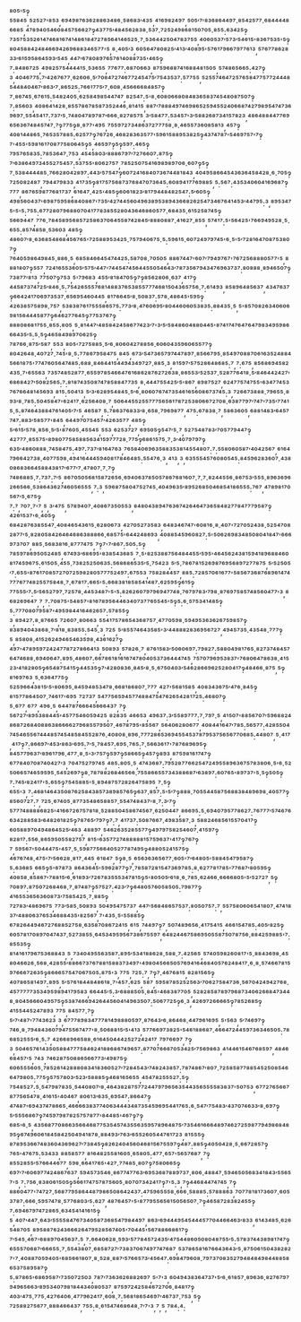 ⁸⁰⁵'⁵‽⁵⁵⁸⁴⁵,⁵²⁵²⁷'⁸⁵³,⁶⁹⁴⁹⁸⁷⁶³⁶²⁸⁸⁶³⁴⁸⁶·⁵⁸⁶⁸³′⁴³⁵,⁴¹⁶⁹⁸²⁴⁹⁷,⁵⁰⁵′⁷′⁸³⁶⁸⁶⁴⁴⁹⁷·⁸⁵⁴²⁵⁷⁷·⁶⁸⁴⁴⁴⁴⁸⁶⁶⁸⁵,⁴⁷⁸⁹⁴⁰⁵⁴⁶⁰⁸⁴⁵⁷⁵⁶⁶²⁷‽⁴³⁷⁷⁵′⁴⁸⁴⁵⁶²⁸³⁸·⁵³⁷·⁷²⁵²⁴⁹⁸⁶⁸¹⁵⁰⁷⁰⁵·⁸⁵⁵:⁶³⁴²⁵‽⁷³⁵⁷⁵³⁵²⁶¹⁴⁷⁴⁶⁸¹⁶⁷⁴¹⁴⁸⁶¹⁸⁴⁷²⁷⁸⁵⁶⁴¹⁴⁶⁵²⁵·⁷·⁵³⁶⁴⁴²⁵⁰⁴⁷⁸³⁷⁵⁵,⁴⁰⁶⁰⁵³⁷′⁵⁷³′⁵⁴⁶¹⁵'⁸³⁶⁷⁵³⁵'⁵‽⁸⁰⁴⁵⁸⁸⁴²⁴⁸⁴⁶⁶⁹⁴²⁶⁹⁶⁸⁸³⁴⁶⁵⁷⁷'⁵,⁸·⁴⁰⁵′³,⁶⁰⁵⁶⁴⁷⁸⁰⁸²⁵′⁴¹³′⁴⁰⁸⁹⁵'⁵⁷⁶¹⁷⁹⁶⁶⁷⁹⁷⁷⁶¹³,⁵⁷⁶⁷⁷⁸⁶²⁸³³′⁶¹⁵⁹⁵⁸⁶⁴⁵⁹³′⁵⁴⁵,⁴⁴⁷′⁶⁷⁸⁰⁸⁹⁷⁶⁵⁷⁶¹⁴⁰⁸⁸⁷³⁵'⁴⁶⁵‽⁷:⁸⁴⁸⁶⁷²⁵,⁴⁹⁸²⁵⁷⁵⁴⁴⁴⁴¹⁵·⁵³⁶⁵⁵,⁷⁷⁶⁷⁷:⁶⁸⁷⁰⁶⁶³,⁸⁷⁵⁹⁶⁸⁸⁷⁴¹⁶⁸⁸⁴⁸¹⁵⁰⁵,⁵⁷⁴⁸⁶⁵⁶⁶⁵:⁴²⁷‽³,⁴⁰⁴⁶⁷⁷⁵:⁷′⁴²⁶⁷⁶⁷⁷·⁶²⁶⁰⁶·⁵′⁷⁰⁸⁴⁷²⁷⁴⁶⁷⁷²⁴⁵⁴⁷⁵′⁷⁵⁴³⁵³⁷:⁵⁷⁷⁵⁵,⁵²⁵⁵⁷⁴⁶⁴⁷²⁵⁷⁶⁵⁸⁴⁷⁷⁵⁷⁷²⁴⁴⁴⁸⁵⁴⁴⁸⁴⁰⁴⁶⁷′⁸⁶³′⁷·⁸⁶⁵²⁵:⁷⁶⁶¹⁷⁷⁵′⁷·⁶⁰⁸·⁴⁵⁶⁶⁶⁶⁸⁴⁸⁵⁷‽⁷·⁸⁶⁷⁴⁵·⁶⁷⁶¹⁵:⁵⁴⁸²⁴⁰⁵·⁶²⁵⁸⁴⁹⁸⁵⁴⁴⁷⁴⁷,⁸²⁵⁴⁷:⁵'⁸·⁶⁰⁸⁰⁶⁶⁸⁰⁸⁴⁸³⁶⁵⁸³⁷⁴⁵⁴⁸⁰⁸⁷⁵⁰⁷‽⁷:⁸⁵⁶⁰³,⁴⁰⁸⁶⁴¹⁴²⁸·⁸⁵⁵⁷⁸⁶⁷⁸⁵⁸⁷³⁵²⁴⁴⁶·⁸¹⁴¹⁵,⁸⁸⁷′⁷⁸⁸⁸⁴⁹⁷⁴⁶⁹⁸⁶⁵²⁵⁹⁴⁵⁵²⁴⁰⁶⁶⁸⁷⁴²⁷⁹⁸⁹⁵⁴⁷⁴⁷³⁶⁹⁶⁹⁷·⁵⁵⁴⁵⁴¹⁷:⁷³⁷′⁵·⁷⁴⁸⁰⁴⁷⁸⁹⁷⁸⁷′⁶⁶⁶·⁸²⁷⁸⁵⁷⁵,³′⁵⁸⁴⁷⁷:⁵³⁴⁵⁷'³′⁵⁸⁸²⁶⁸⁷³⁴¹⁵⁷⁸²³,⁴⁸⁶⁴⁸⁸⁴⁴⁷⁷⁶⁹⁶⁵⁶³⁶⁷⁴⁸⁴⁵⁷⁴⁷·⁷‽⁷⁷⁵‽⁸·⁸⁷⁷'⁴⁹⁵,⁷⁵⁵⁹⁷²⁷³⁴⁸⁶³⁷²⁷⁷⁷⁵⁸·⁸·⁴⁶⁵⁵⁷³⁶⁰⁸⁵⁸¹³,⁴⁵⁷‽⁴⁰⁸¹⁴⁴⁸⁶⁵·⁷⁶⁵³⁵⁷⁸⁸⁵:⁶²⁵⁷⁷‽⁷⁶⁷²⁶·⁴⁶⁸²⁸³⁶³⁵⁷⁷'⁵⁹⁶¹⁵⁸⁸⁹⁵³⁸²⁵‽⁴³⁷⁴⁷⁸⁷'⁵⁴⁶⁹⁷⁵⁷'⁷‽⁷'⁴⁵⁵'⁵⁹⁸¹⁶¹⁷⁰⁸⁷⁷⁵⁸⁰⁶⁴⁵‽⁵,⁴⁶⁵⁹⁷‽⁵‽⁵⁹⁷:⁴⁶⁵‽⁷⁹⁵⁷⁶⁵⁸³⁵:⁷⁸⁵³⁶⁴⁷·⁷⁵³,⁴⁵⁴⁵⁸⁰³′⁸⁸⁸⁶⁷⁹⁷′⁷²⁷⁶⁶⁰⁷:⁸⁷⁵‽⁷′⁶³⁸⁶⁴⁹⁷³⁴⁵⁵²⁷⁵⁴⁵⁷:⁵³⁷⁵⁵'⁸⁰⁶²⁷⁵⁷,⁷⁸⁵²⁵⁰⁷⁵⁴¹⁶⁹⁸⁹⁸⁹⁷⁰⁶·⁶⁰⁷‽⁵‽⁷·⁵³⁸⁴⁴⁴⁴⁸⁵·⁷⁶⁶²⁸⁰⁴²⁸⁹⁷:⁴⁴³′⁵⁷⁵⁴⁷‽⁶⁰⁷²⁴¹⁶⁸⁴⁰⁷³⁶⁷⁴⁴⁸¹⁸⁴³,⁴⁰⁴⁹⁵⁸⁶⁶⁴⁵⁴³⁶³⁶⁴⁵⁸⁴²⁸·⁶·⁷⁰⁵‽⁷²⁵⁰⁸²⁴⁸⁷,⁷⁹⁴⁴⁷⁹⁸³³,⁴¹⁷³⁵‽⁸¹⁷⁵⁷⁵⁶⁸⁷³⁷⁶⁸⁴⁷⁰⁷³⁶⁴⁵:⁶⁰⁸⁹⁴¹⁷⁷⁶⁹⁸⁸⁵,⁵:⁵⁶⁷:⁴³⁵³⁴⁰⁶⁰⁴¹⁶⁹⁶⁸⁷‽⁷⁷⁷,⁸⁶⁷⁶⁵⁹⁸⁷⁷⁶⁸¹⁷³⁷,⁶¹⁶⁴⁷·⁴²⁵'⁴⁸⁵‽⁶⁰⁶¹⁸²³′⁸¹⁷⁹⁴⁴⁸⁴⁸²⁵⁴⁷:⁵′⁶⁰⁵‽⁴⁹⁸⁵⁶⁰⁴³⁷'⁶⁹⁸⁷⁵⁹⁵⁸⁶⁸⁴⁰⁸⁶⁷'⁷³⁵′⁴²⁷⁴⁴⁵⁶⁰⁴⁹⁶³⁸⁹⁵³⁸⁹⁴³⁶⁶⁸²⁶²⁵⁴⁷³⁴⁶⁷⁶⁴¹⁴⁵³′⁴⁴⁷⁹⁵:³,⁸⁹⁵³⁴⁷⁵'⁵'⁵:⁷⁵⁵:⁶⁷⁷²⁸⁰⁷⁹⁶⁸⁸⁰⁷⁰⁴¹⁷⁷⁸³⁸⁵⁵²⁸⁰⁴³⁶⁴⁶⁸⁶⁰⁵⁷⁷·⁶⁸⁴³⁵·⁶¹⁵²⁵⁸⁷⁴⁵‽⁵⁶⁶⁹⁴⁴⁷,⁷⁷⁶·⁷⁸⁴⁵⁸⁹⁵⁶⁸⁵⁷²⁵⁸⁶³⁷⁰⁶⁴⁵⁵⁸⁷⁴²⁸⁴⁵′⁸⁸⁸⁰⁸⁸⁷·⁴¹⁶²⁷·⁸⁵⁵,⁵⁷⁴¹⁷:⁵'⁵⁶⁴²⁵'⁷⁶⁶⁹⁴⁹⁵²⁸·⁵·⁶⁵⁵:⁸⁵⁷⁴⁸⁵⁸·⁵³⁶⁰³,⁴⁸⁵‽⁴⁸⁶⁰⁷′⁸·⁶³⁶⁸⁵⁴⁸⁶⁸⁴⁵⁶⁷⁶⁵'⁷²⁵⁸⁸⁹⁵³⁴²⁵·⁷⁵⁷⁹⁴⁰⁶⁷⁵·⁵:⁵⁹⁶¹⁵·⁶⁰⁷²⁴⁹⁷⁹⁷⁴⁵'⁶·⁵'⁵′⁷²⁸¹⁶⁴⁷⁰⁸⁷⁵³⁸⁰⁷‽⁷⁶⁴⁰⁵⁹⁸⁶⁴⁹⁸⁴⁵·⁸⁸⁶·⁵,⁶⁸⁵⁸⁴⁶⁶⁴⁵⁴⁷⁴⁴²⁵:⁵⁸⁷⁰⁸·⁷⁰⁵⁰⁵,⁸⁸⁶⁷⁴⁴⁷'⁶⁰⁷′⁷⁹⁴⁹⁷⁶⁷'⁷⁶⁷²⁵⁶⁸⁸⁸⁰⁵⁷⁷'⁵,⁸⁸⁸¹⁸⁰⁷‽⁵⁵⁷,⁷²⁴¹⁶⁵⁵³⁶⁰⁵′⁵⁷⁵′⁴⁴⁷'⁷⁴⁴⁵⁴⁷⁴⁵⁶⁴⁴⁵⁵⁰⁵⁴⁶⁴³′⁷⁸⁷³⁵⁶⁷⁹⁴³⁴⁷⁶⁹⁶³⁷³⁷:⁸⁰⁸⁸⁸·⁸⁹⁴⁶⁵⁰⁷‽⁷³⁸⁷⁷′⁸¹³,⁷⁷⁵⁰⁷‽⁷⁵³,⁵'⁷⁹⁶⁸³,⁴⁵⁵′⁸¹⁸⁴⁷⁰⁵‽⁷‽⁸⁵⁶²⁸⁰⁶·⁶³⁷,⁴¹⁷‽⁴⁴⁵⁸⁷³⁷⁴⁷²⁵′⁸⁴⁶·⁵:⁷⁵⁴²⁶⁵⁵⁵⁷⁶⁸¹⁴⁸⁸³⁷⁶⁵³⁸⁵⁵⁷⁷⁷⁴⁶⁸¹⁵⁰⁴³⁶⁵⁷⁵⁶·⁷:⁶¹⁴⁹³,⁸⁵⁸⁹⁶⁴⁸⁵⁶³⁷,⁴³⁴⁷⁶³⁷‽⁶⁶⁴²⁴¹⁷⁰⁶⁹⁷³⁵³⁷·⁶⁵⁶⁹⁵⁴⁶⁰⁴⁴⁵,⁸¹⁷⁶⁶⁴⁵′⁸·⁵⁰⁸³⁷:⁵⁷⁸·⁴⁸⁶⁴⁵'⁵⁹⁵‽⁴²⁶³⁸⁵⁷⁵⁸⁹⁸·⁷⁵⁷,⁵³⁸³⁸⁷⁶¹⁷⁵⁵⁵⁸⁶⁵⁷⁵:⁷⁷³′⁸·⁴⁷⁶⁰⁶⁹⁵′⁸⁰⁴⁴⁶⁰⁶⁰⁵³⁸³⁵:⁸⁸⁴³⁵·⁵,⁵'⁸⁵⁷⁰⁸²⁶³⁴⁰⁶⁰⁶⁹⁸¹⁵⁶⁴⁴⁴⁵⁸⁷⁷‽⁶⁴⁶²⁷⁷⁶⁴⁵‽⁷⁷⁵³⁷⁶⁷‽⁸⁸⁸⁰⁸⁶⁸¹⁷⁵⁵·⁸⁵⁵:⁸⁰⁵,⁵·⁸¹⁴⁴⁷′⁴⁸⁵⁸⁴²⁴⁵⁸⁶⁷⁷⁴²³′⁷'³′⁵′⁵⁸⁴⁸⁶⁰⁴⁸⁸⁰⁴⁴⁵'⁸⁷⁴¹⁷⁴⁷⁶⁴⁷⁶⁴⁷⁹⁸³⁴⁹⁵⁹⁸⁶⁶⁶⁴³⁵′⁵:⁵·⁵‽⁴⁶⁵⁸⁴⁹⁸⁹⁷⁰⁶²⁵‽⁷⁸⁷⁶⁶·⁸⁷⁵′⁵⁸⁷,⁵⁵³,⁸⁰⁵'⁷²⁷⁵⁸⁸⁵·⁵′⁶·⁸⁰⁶⁰⁴²⁷⁸⁸⁵⁶·⁶⁰⁶⁰⁴³⁵⁹⁶⁰⁶⁵⁵⁷⁷‽⁸⁰⁴²⁶⁴⁸·⁴⁰⁷²⁷·⁷⁴⁵'⁸·⁵:⁷⁷⁸⁶⁷⁹⁵⁸⁴⁷⁵,⁸⁴⁵,⁶⁷³′⁵⁴⁷³⁶⁵⁷⁹⁷⁴⁴⁷⁸⁹⁷·⁸⁵⁶⁶⁷⁹⁵·⁸⁵⁴⁹⁷⁰⁸⁸⁷⁰⁶¹⁶³⁵²⁴⁸⁸⁴⁵⁶⁶¹⁸⁷⁵'⁷⁷⁴⁷⁶⁰⁵⁶⁴⁷⁴⁸⁵:⁶⁸⁸·⁸⁴⁶⁴⁴¹⁵⁴⁴⁹⁴³⁴⁹⁷²⁷·⁸⁸⁵·³,⁸¹⁵⁹⁷′⁵⁷⁵²⁸⁶⁴⁸⁶⁸⁵:⁷,⁷:⁶⁷⁵,⁸⁵⁶⁸⁶⁹⁴⁵⁸²⁴³⁵·⁷'⁶⁵⁵⁶³,⁷³⁵⁷⁴⁸⁵²⁸⁷⁷·⁶⁵⁵⁹⁷⁸⁵⁴⁶⁶⁴⁷⁶¹⁶⁸⁶²⁸⁷⁶²⁷²⁶³⁸·⁸⁶⁵⁵³′⁵²⁵³⁷·⁵²⁸⁷⁷⁶⁴¹⁸·⁵′⁸⁴⁶⁴⁴²⁴²⁷'⁶⁸⁶⁸⁴²⁷′⁵⁰⁸²⁵⁶⁵:⁷:⁸¹⁸⁷⁴³⁵⁰⁸⁷⁴⁷⁸⁵⁸⁸⁴⁷⁷³⁵,⁸·⁴⁴⁴⁷⁵⁵⁴²⁵′⁵'⁸⁶⁷,⁸⁹⁸⁷⁵²⁷,⁶²⁴⁷⁷⁵⁷⁴⁷⁵⁵'⁶³⁴⁷⁷⁴⁵³⁷⁶⁷⁶⁶⁴⁸¹⁴⁵⁶⁹³,⁸¹⁵:⁵⁰⁴¹³,⁵′³′⁶²⁸⁹⁵⁴⁸⁴⁵·⁵′⁶·⁸⁰⁶⁰⁷⁶⁷⁴⁷³⁵⁴⁶¹⁶⁵⁶⁰⁸⁶⁷³⁷⁴⁵:³,⁷²⁶⁶⁷³⁸⁸⁸·⁷⁹⁶⁵⁵·⁸⁹³′⁸·⁷⁸⁵:⁵⁰⁴⁵⁸⁴⁷'⁶²⁴¹⁷·⁶²⁵⁶⁴⁰⁸·⁷,⁵⁰⁶⁴⁴⁵⁵²⁵⁵⁷⁷⁷⁵⁶⁵⁶¹⁷⁸⁷²⁵³⁸⁰⁶⁶⁷²⁷⁰⁸·⁶³⁸⁷⁷⁹⁷′⁷⁴⁷'⁷³⁵′⁷⁷⁴¹⁵·⁵:⁸⁷⁴⁶⁴³⁸⁸⁴⁷⁶¹⁴⁰⁵′⁷′⁵,⁴⁶⁵⁸⁷,⁵:⁷⁸⁶³⁷⁶⁸³³′⁸·⁶⁵⁸·⁷⁹⁶⁹⁸⁷⁷,⁴⁷⁵:⁶⁷⁸³⁸·⁷,⁵⁸⁶³⁶⁰⁵,⁶⁸⁸¹⁴⁸³′⁶⁴⁵⁷⁷⁴⁷:⁸⁸³′⁵⁸⁵⁷⁷'⁸⁴⁵,⁶⁴⁴⁹⁷⁰⁷⁵⁴⁵⁷′⁴²⁶³⁵⁷⁷,⁴⁸⁵‽⁵′⁶¹⁵′⁵⁷⁸·⁸⁵⁶·⁵′⁵'⁸⁷⁶⁰⁵·⁴⁵⁵⁴⁵,⁵⁵³,⁶²⁵³⁷²⁷,⁶⁹⁵⁰⁵‽⁵⁴⁷′⁵·⁷,⁵²⁷⁵⁴⁸⁷⁸³′⁷⁰⁵⁷⁷⁹⁴⁴⁷‽⁴²⁷⁷⁷·⁸⁵⁵⁷⁵'⁸⁹⁸⁰⁷⁷⁵⁸⁵⁸⁸⁵⁶³⁴¹⁵⁹⁷⁷⁷²⁸·⁷⁷⁵‽⁶⁸⁶¹⁵⁷⁵·⁷·³′⁴⁰⁷⁹⁷⁹⁷‽⁶³⁵′⁴⁸⁶⁰⁸⁸⁸·⁷⁴⁵⁸⁴⁷⁵:⁴⁹⁷:⁷³⁷′⁸¹⁶⁴⁷⁶³,⁷⁶⁵⁸⁴⁰⁶⁹⁶³⁵⁸⁸³⁵³⁸¹⁴⁵⁵⁴⁸⁰⁷:⁷:⁵⁵⁸⁰⁶⁰⁵⁸⁷′⁴⁰⁴²⁵⁶⁷,⁶¹⁶⁴⁷⁹⁶⁶⁴²⁷³⁸·⁴⁰⁷⁷⁵⁹⁸·⁴⁹⁴¹⁶⁴⁴⁴⁵⁹⁴⁰⁸¹⁷⁸⁴⁶⁴⁸⁵:⁵⁵⁴⁷⁶·³,⁴¹³,³,⁶³⁵⁵⁵⁴⁵⁷⁶⁰⁸⁰⁵⁴⁵:⁸⁴⁵⁹⁶²⁸³⁶⁰⁷·⁴³⁸⁰⁸⁶⁸³⁶⁶⁴⁵⁸⁸⁴³⁸¹⁷′⁶⁷⁷′⁷·⁴⁷⁸⁰⁷·⁷·⁷‽⁷⁴⁸⁶⁸⁸⁵·⁷:⁷³⁷:⁷′⁵,⁸⁶⁷⁰⁵⁰⁵⁶⁸¹⁵⁸⁷²⁶⁵⁶·⁶⁹⁴⁰⁶³⁷⁸⁵⁰⁵⁷⁸⁶⁷⁶⁸¹⁶⁰⁷·⁷·⁷·⁸²⁴⁴⁵⁵⁶·⁸⁶⁷⁵³′⁵⁵⁵·⁸⁹⁶³⁶⁹⁶²⁶⁶⁵⁶⁶·⁵³⁸⁶⁴³⁶²⁷⁴⁶⁰⁵⁶⁵⁵⁵,⁷:³,⁵⁹⁶⁸⁷⁵⁸⁰⁴⁷⁵²⁷⁴⁵·⁴⁰⁴⁹⁶³⁵′⁸⁹⁵²⁶⁸⁵⁰⁴⁶⁸⁵⁴¹⁸⁶⁵⁵⁵:⁷⁶⁷,⁴⁷⁸⁹⁸¹⁷⁰⁵⁶⁷′⁵·⁶⁷⁵‽⁷:⁷,⁷⁰⁷·⁷'⁷,⁵,³′⁴⁷⁵,⁵⁷⁸⁹⁴⁰⁷·⁴⁰⁸⁶⁷³⁵⁰⁵⁵³,⁸⁴⁸⁰⁴³⁸⁹⁴⁷⁶³⁶⁷⁴²⁶⁴⁶⁴⁷³⁶⁵⁸⁴⁸²⁷⁷⁸⁴⁷⁷⁷⁹⁵⁸⁷‽⁴²⁶¹⁵³⁷'⁶·⁴⁰⁵‽⁶⁸⁴²⁸⁷⁶³⁸⁵⁵⁴⁷·⁴⁰⁸⁴⁶⁵⁴³⁶¹⁵·⁶²⁸⁰⁶⁷³,⁴²⁷⁰⁵²⁷³⁵⁸³,⁶⁴⁸³⁴⁶⁷⁴⁷'⁶⁰⁸¹⁶·⁸·⁴⁰⁷'⁷²⁷⁰⁵²⁴³⁸·⁵²⁵⁴⁷⁰⁸²⁸⁷⁷′⁵·⁸²⁸⁰⁵⁸⁴²⁶⁴⁶⁴⁶⁸⁶³⁸⁸⁸⁶⁶·⁶⁸⁵⁷⁵'⁶⁴⁴²⁴⁸⁶⁹³,⁴⁰⁸⁸⁵⁴⁵⁹⁶⁰⁸²⁷:⁵'⁵⁰⁶²⁶⁹⁸³⁴⁸⁵⁰⁸⁰⁴¹⁸⁴⁷'⁶⁶⁶⁹⁷³⁷⁰⁷,⁸⁸⁵·⁵⁶⁸³⁸¹⁶·⁸⁷⁷⁷⁴⁷⁵,⁷‽⁷'⁷′⁸⁶⁷:⁵⁰⁵:⁵‽⁷⁸⁵⁹⁷⁸⁶⁹⁵⁰⁵²⁴⁸⁵,⁶⁷⁴⁹³′⁶⁸⁶⁹⁵'⁸³⁸⁵⁴³⁶⁸⁵,⁷·⁵'⁸²⁵³⁸⁸⁷⁵⁶⁴⁸⁴⁴⁵⁵′⁵⁹⁵'⁴⁶⁴⁵⁶²⁴³⁸¹⁵⁹⁴¹⁸⁹⁶⁸⁸⁴⁶⁰⁸¹⁷⁴⁵⁹⁶⁷⁵:⁶¹⁵⁰⁵·⁴⁵⁵·⁷³⁸²⁵²⁵⁰⁶³⁵:⁵⁶⁸⁶⁸⁶⁵³⁵′⁵·⁷⁵⁴²³,⁵′⁵·⁷⁸⁶⁷⁸¹⁵²⁶⁹⁸⁷⁶⁹⁵⁶⁸⁹⁷²⁷⁷⁸⁷⁵,⁵′⁵²⁵⁰⁵′⁷:⁶⁵⁵'⁸⁷⁶¹⁷⁰⁸⁵⁷²⁷⁰⁷²⁵⁹⁸²⁸⁰⁵⁷⁷⁷⁵²⁴⁹⁷:⁶⁷⁵⁵³,⁷⁵⁸²⁸⁴⁴⁵⁷,⁸⁸⁵:⁷²⁸⁵⁷⁰⁶¹⁶⁷⁷'⁵⁸⁵⁶⁷³⁶⁸⁷⁶⁸⁹⁶¹⁴⁷⁴⁷⁷⁷⁶⁷⁷⁴⁸²⁵⁵⁷⁵⁸⁴⁸·⁷·⁶⁷⁸¹⁷:⁶⁶⁵'⁵:⁶⁶⁸³⁸¹⁸⁵⁸⁵⁴¹⁴⁸⁷:⁶²⁵⁹⁵‽⁶¹⁵‽⁷⁷⁵⁵⁵′⁷:⁵′⁵⁶⁵²⁷⁹⁷·⁷²⁵⁷⁸·⁴⁴⁵³⁴⁸⁷'⁵'⁵:⁸²⁶²⁶⁰⁷⁹⁷⁹⁶⁹⁴⁷⁷⁴⁸·⁷⁶⁷⁹⁷⁸³′⁷⁹⁸·⁸⁷⁶⁹⁷⁵⁸⁵⁷⁴⁸⁵⁶⁰⁴⁷⁷'³,⁸⁶⁸²⁶⁹⁶⁴⁷,⁷,⁷:⁷⁰⁸⁷⁵'⁵⁴⁸⁵⁷'⁸¹⁶⁷⁸⁹⁵⁶⁴⁴⁶³⁴⁰⁷³⁷⁷⁶⁵⁵⁴⁵'⁵‽⁵:⁶·⁵⁷⁵³⁴¹⁴⁸⁵‽⁵:⁷⁷⁷⁰⁸⁰⁷⁹⁵⁸⁷'⁴⁹⁵⁹⁸⁴⁴¹⁶⁴⁶²⁶⁵⁷:⁵⁷⁸⁵⁵‽³,⁸⁹⁴²⁷:⁸·⁸⁷⁶⁶⁵,⁷²⁶⁰⁷·⁸⁰⁶⁶³,⁵⁵⁴¹⁷⁵⁷⁸⁶⁵⁴³⁶⁸⁷⁵⁷·⁴⁷⁷⁰⁵⁹⁸·⁵⁹⁴⁹⁵³⁶³⁶²⁶⁷⁵⁹⁸⁵⁷‽⁸³⁸⁹⁴⁰⁴³⁸⁶⁸·⁷′⁸¹⁸·⁸³⁸⁵⁵:⁵⁴⁵·³,⁷²⁵,⁵′⁸⁵⁵⁷⁴⁶⁴³⁵⁸⁵'³′⁴⁴⁸⁸⁸²⁸³⁶⁹⁵⁶⁷²⁷,⁴⁹⁴⁵⁷³⁵·⁴³⁵⁴⁸·⁷⁷⁷‽⁵,⁸⁵⁸⁰⁸·⁴¹⁵²⁶²⁴⁹⁴⁶⁵⁴⁶³⁵⁹⁸·⁴³⁶¹⁶²⁷‽⁴⁹⁷'⁴⁷⁸⁹⁵⁹⁷²⁴²⁴⁷⁷⁸⁷²⁷⁸⁶⁶⁴¹³,⁵⁰⁸⁹³,⁵⁷⁸²⁶·⁷,⁸⁷⁶¹⁵⁸³′⁵⁰⁶⁰⁶⁹⁷:⁷⁹⁸²⁷:⁵⁸⁸⁰⁴⁹⁸¹⁷⁶⁵·⁸²⁷³⁷⁴⁸⁴⁵⁷⁶⁴⁷⁴⁶⁸⁸·⁶⁹⁴⁰⁶⁴⁷:⁸⁹⁵·⁴⁸⁶⁰⁷:⁶⁶⁷⁸⁶¹⁸¹⁶¹⁶⁷⁴⁷⁸⁰⁴⁰⁵³⁷³⁶⁴⁴⁴⁷⁴⁵,⁷⁵⁷⁰⁷⁹⁶⁹⁵³⁸³⁷'⁷⁶⁸⁰⁶⁴⁷⁸⁶³⁸·⁴¹⁵²³′⁴¹⁸²⁸⁰⁵‽⁶⁵⁴⁸⁷⁵⁴¹⁵‽⁴⁴⁵³⁵‽⁷′⁴²⁸⁰⁸³⁶·⁸⁴⁵′⁸·⁵·⁶⁷⁵⁰⁴⁰³′⁵⁴⁶²⁸⁶⁶⁹⁶²⁵²⁸⁰⁴¹⁷‽⁴⁸⁴⁶⁶·⁸⁷⁵,⁵‽⁸¹⁶⁹⁷⁶³,⁵·⁶³⁶⁴⁷⁷⁵‽⁵²⁵⁹⁶⁶⁴³⁸¹⁵′⁵'⁸⁰⁶⁹⁵·⁸⁴⁵⁹⁴⁸⁵³⁴⁷⁸·⁶⁶⁸¹⁸⁶⁸⁰⁷·⁷⁷⁷,⁴²⁷'⁵⁶⁸¹⁵⁸⁵,⁴⁰⁸³⁴³⁶⁷⁵′⁴⁷⁶·⁸⁴⁵‽⁸¹⁵⁷⁷⁸⁶⁴⁵⁰⁷·⁷⁴⁶¹⁷'⁶⁹⁵,⁷²⁷³⁷,⁵⁴⁷⁷⁵⁶⁵⁹⁴⁵⁷⁷⁴⁸⁸⁴⁷⁵⁴⁷⁶²⁶⁵⁴²⁸¹⁷²⁵:⁴⁶⁸⁰⁷‽⁵·⁶⁷⁷,⁶⁷⁷,⁴⁹⁶·⁵,⁶⁴⁴⁷⁸⁷⁶⁶⁶⁴⁵⁶⁶⁶⁴³⁷,⁷‽⁵⁶⁷²⁷′⁸⁹⁵³⁸⁸⁴⁴⁵'⁴⁵⁷⁷⁵⁴⁶⁰⁵⁹⁴²⁵,⁸²⁸³⁵,⁴⁶⁶⁵³,⁴⁹⁶³⁷:³′⁵⁵⁸⁹⁷⁷⁷:⁷·⁷⁹⁷·⁵,⁴¹⁵⁰⁷'⁸⁸⁵⁶⁷⁰⁷′⁵⁹⁶⁸⁸²⁴⁸⁶⁸⁷²⁶⁸⁴⁰⁸⁸⁶³⁸⁶⁶⁶⁶²⁷⁹⁶⁸⁵⁵⁷⁹⁵⁰⁷·⁴⁶⁷⁸⁷⁹⁵'⁸⁵⁵⁶⁷,⁵⁶⁴⁰⁶²⁸⁰⁶⁷⁷,⁴⁰⁸⁴⁴¹⁶⁴⁷′⁷⁸⁵:⁵⁶⁵⁷⁷:⁴²⁸⁵⁵⁰⁴⁷⁴⁵⁴⁶⁵⁵⁶⁷⁴⁴⁴⁸⁵⁷⁴⁵⁴⁸⁵⁸⁴⁵⁵²⁸⁷⁶·⁴⁰⁸⁰⁸·⁸⁹⁶·⁷⁷⁷²⁸⁶⁵³⁶⁹⁴⁵⁵⁴⁵³⁷⁸⁷⁹⁵³⁷⁵⁶⁵⁶⁷⁷⁰⁶⁸⁵:⁴⁴⁸⁰⁷,⁵·⁴¹⁷,⁴¹⁷‽⁷:⁸⁶⁶⁹⁷′⁴⁵³′⁸⁶³′⁶⁹⁵:⁷′⁵·⁷⁸⁴⁵⁷:⁶⁹⁵·⁷⁶⁵:⁷·⁵⁶⁶³⁶¹⁷'⁷⁸⁷⁶⁸⁹⁶⁹⁵‽⁸⁴⁵⁷⁷⁹⁶³⁷′⁸⁹⁶¹⁷⁹⁶·⁴⁷⁷·⁸·⁵'³′⁷⁵⁷‽⁵⁹⁷‽⁵⁸⁶⁶⁵‽⁴⁵⁷‽⁸⁹³,⁸⁷⁵⁹⁸¹⁶¹⁷⁴⁷‽⁶⁷⁷⁸⁴⁰⁷⁰⁸⁷⁴⁰⁴²⁷′³,⁷⁰⁴⁷⁵²⁷⁹⁷⁴⁵,⁴⁸⁵:⁸⁰⁵·⁵,⁴⁷⁴³⁶⁸⁷:⁷⁹⁵²⁸⁷⁷⁶⁶²⁵⁴⁷²⁴⁹⁵⁵⁸⁹⁶³⁶⁷⁵⁷⁸³⁸⁰⁶·⁵'⁶·⁵²⁵⁰⁶⁶⁵⁷⁴⁶⁵⁹⁵⁹⁵·⁵⁴⁵²⁶⁹⁷‽⁸·⁷⁸⁷⁸⁸²⁶⁸⁴⁶⁵⁶⁶·⁷⁵⁵⁸⁶⁶⁵⁵⁷³⁴³⁸⁸⁶⁸⁷′⁶³⁸⁹⁷:⁶⁰⁷⁶⁵'⁸⁹⁷³⁷'⁵·⁵‽⁵⁰⁵‽⁷:⁷⁴⁵′⁸²⁴¹⁷'⁵:⁶⁵⁵‽⁷⁵⁴⁵⁸⁸⁵'⁵·⁸⁹⁴⁸⁷⁵⁷²⁸²⁶⁴⁷⁵⁸⁹⁵,⁷·⁵‽⁶⁵⁵'³,⁷:⁴⁶⁸¹⁴⁶⁴³⁵⁰⁸⁷⁶²⁵⁸⁴³⁸⁵⁷³⁸⁹⁸⁵⁷⁶⁵‽⁶³⁷·⁸⁵⁷:⁵'⁵′⁷‽⁸⁸⁸·⁷⁰⁵⁵⁴⁴⁵⁸⁷⁵⁶⁸⁸³⁸⁴⁸⁹⁶⁹⁸·⁴⁰⁵⁷⁷‽⁸⁵⁶⁰⁷²⁷:⁷,⁷²⁵·⁶⁷⁴⁰⁵·⁸⁷⁷³⁵⁴⁸⁶⁵⁸⁸⁵⁷·⁵⁵⁴⁷⁴⁸⁴³⁷'⁸·⁷:³′⁷‽⁵⁷⁷⁷⁴⁸⁸⁸⁸⁶⁸²⁵'⁴¹⁶⁶⁷²⁶⁷⁵⁷⁸¹⁸·⁵²⁸⁸⁵⁰⁴⁵⁸⁶⁷⁴⁵⁶⁷·⁶²⁵⁰⁴⁴⁷,⁸⁶⁶⁹⁵:⁵·⁶⁹⁴⁰⁷⁹⁵⁷⁷⁸⁶²⁷:⁷⁶⁷⁷⁷′⁵⁷⁴⁶⁷⁶⁶³⁴²⁸⁸⁵⁸³′⁶⁴⁸²⁶¹⁸²⁵‽⁷⁸⁷⁶⁵′⁷⁹⁷‽⁷:⁷,⁴¹⁷³⁷:⁵⁰⁸⁷⁶⁶⁷·⁴⁹⁸³⁵⁸⁷·³,⁵⁸⁸²⁴⁶⁸⁵⁶¹⁵⁵⁷⁰⁴¹⁷‽⁶⁰⁵⁸⁸⁹⁷⁰⁴⁹⁴⁸⁶⁴⁵²⁵′⁴⁶³,⁴⁸⁸⁹⁷,⁵⁴⁶²⁶³⁵²⁸⁵⁵⁷⁷‽⁴⁹⁷⁹⁷⁵⁸²⁵⁴⁶⁰⁷·⁴¹⁵⁹⁷‽⁸²⁸¹⁷:⁵⁵⁶·⁸⁶⁵⁹⁵⁰⁵⁵⁸²⁷⁵⁷,⁸¹⁵'⁶³⁵⁷⁷²⁷⁴⁸⁸⁸⁸⁸¹⁵⁷⁵⁹⁶³⁷'⁴¹⁷‽⁷⁶⁷‽⁷,⁵⁹⁵⁶⁷'⁵⁰⁴⁴⁴⁷⁵'⁴⁵⁷·⁵·⁵⁹⁸⁷⁷⁵⁶⁶⁴⁰⁵²⁷⁷⁸⁷⁴⁹⁵‽⁴⁸⁸⁰⁵²⁴¹⁵⁷⁵‽⁴⁶⁷⁶⁷⁴⁸·⁴⁷⁵'⁷′⁵⁶⁶²⁸·⁸¹⁷·⁴⁴⁵,⁶¹⁸⁴⁷,⁵‽⁸·⁵,⁶⁵⁶³⁶³⁶⁵⁶⁷⁷·⁶⁰⁵'⁷′⁶⁴⁸⁰⁵'⁵⁸⁸⁴⁵⁴⁷⁹⁵⁸⁷‽⁵:⁶³⁶⁸⁵,⁶⁶⁵‽⁵'⁶⁷⁸⁷³,⁸⁶⁴³⁶⁴⁵'⁵⁹⁶²⁸⁷⁷‽⁷·⁷⁸⁵⁸⁷²⁸¹⁵⁴⁷³⁶⁹⁷⁸⁵:⁸·⁶²⁷⁷⁸¹⁷⁸⁵'⁷⁷⁶⁸⁷′⁸⁰⁵⁹⁵‽⁴⁰⁸⁵⁸·⁸⁵⁸⁶⁷'⁷⁸⁸¹⁵′⁶·⁶¹⁸⁹³′⁷²⁶⁷⁸³⁵⁵⁵³⁴⁷⁸¹⁵‽⁵'⁸⁰⁵⁰⁵′⁶¹⁸·⁶·⁷⁸⁵·⁶²⁴⁶⁶·⁶⁶⁶⁶⁸⁰⁵'⁵′⁵²⁷²⁷,⁵‽⁷⁰⁸⁹⁷:⁸⁷⁵⁰⁷²⁶⁸⁴⁶⁸·⁷·⁸⁷⁴⁸⁷‽⁵⁷⁵²⁷:⁴²³′⁷‽⁶⁴⁸⁰⁵⁷⁶⁰⁵⁸⁵⁰⁵:⁷⁹⁸⁷⁷‽⁴¹⁶⁵⁵³⁶⁵⁶³⁶⁰⁸⁷³′⁷⁵⁸⁵⁴²⁵·⁷·⁸⁸⁵‽⁷²⁷⁸³′⁴⁸⁶⁹⁶⁷⁵,⁷⁷³′⁵⁸⁵·⁵⁰⁸⁹³,⁵⁰⁴⁹⁵⁴⁷⁵⁷³⁷,⁴⁴⁷′⁵⁶⁸⁴⁸⁶⁵⁷⁵³⁷:⁸⁰⁵⁰⁷⁵⁷:⁷,⁵⁵⁷⁵⁸⁰⁶⁰⁶⁵⁴¹⁸⁰⁷·⁴⁷⁴¹⁸³⁷′⁴⁸⁸⁰⁶³⁷⁶⁵³⁴⁶⁸⁸⁴³⁵'⁸²⁵⁶⁷,⁷'⁴³⁵·⁵'⁵⁵⁸⁸⁵‽⁶⁷⁸²⁶⁴⁴⁹⁴⁶⁷²⁷⁶⁸⁸⁵²⁷⁵⁸·⁶³⁵⁸⁷⁰⁸⁶⁷²⁴¹⁵,⁶¹⁵,⁷⁴⁴⁹⁷‽⁷,⁵⁰⁷⁴⁸⁹⁶⁵⁶·⁴¹⁷⁵⁴¹⁵,⁴⁶⁶¹⁵⁴⁷⁸⁵:⁴⁰⁵′⁸²⁵‽⁶⁰⁵⁷⁸¹⁷⁰⁸⁹⁷⁰⁴⁷⁴³⁷·⁵²⁷³⁸⁵⁵·⁶⁴⁵³⁴⁹⁵⁹⁵⁶⁷³⁸⁶⁷⁵⁵⁹⁷,⁶⁴⁸²⁴⁴⁶⁷⁵⁸⁶⁹⁵⁰⁵⁵⁸⁷⁵⁰⁷⁸⁷⁵⁶·⁸⁸⁴²⁵⁹⁸⁸⁵'⁷:⁸⁵⁵³⁵‽⁸¹⁴¹⁶¹⁷⁹⁶⁷⁵³⁶⁸⁸⁴³,⁵,⁷³⁴⁰⁴⁹⁵⁵⁶³⁵⁸⁷:⁸⁹⁵′⁵³⁴¹⁸⁸⁶²⁸·⁵⁸⁸·⁷:⁴²⁵⁶⁵,⁵⁷⁴⁰⁵⁹⁸²⁶⁰⁸¹⁷'⁵·⁸⁸⁴³⁶⁹⁸·⁴⁵⁸⁰⁴⁶⁶²⁶·⁵⁶⁸·⁴²⁸⁵⁵′⁸⁸⁶⁶⁷³⁷⁶⁷⁸⁸¹⁵⁸⁸³⁷³⁴⁹⁷'⁴⁹⁸⁰⁴⁵⁶⁶⁵⁰⁵⁷⁶⁹⁴¹⁶⁴⁶⁸⁴⁰⁵⁷⁶²⁴⁸⁴¹⁷·⁶·⁸·⁵⁷⁴⁶⁶⁷⁸¹⁵⁹⁷⁶⁶⁶⁷²⁶³⁵‽⁸⁶⁶⁶⁵⁷⁵⁴⁷⁰⁶⁷⁵⁰⁵:⁸⁷⁵'³,⁷⁷⁵,⁷²⁵:⁷,⁷‽⁷·⁴⁶⁷⁶⁸¹⁵,⁸²⁸¹⁵⁶⁵‽⁴⁰⁷⁸⁶⁵⁸¹⁴⁹⁷:⁸⁹⁵,⁵′⁵⁷⁶¹⁸⁴⁴⁸⁴⁸⁶¹⁸·⁷'⁴⁵⁷:⁶²⁵,⁵⁸⁷,⁵⁹⁵⁸⁷⁸⁵²⁵²⁵⁶³′⁷⁰⁶²⁷⁵⁸⁴⁷³⁶·⁵⁶⁷⁰⁴²⁴⁹⁴²⁷⁶⁸·⁴⁵⁷⁷⁷⁷⁷³⁵³⁴⁹⁵⁹⁸⁹⁴¹⁷⁹⁵⁸³,⁶⁶⁴⁴⁵′⁵:³′⁶⁸⁸⁸⁵⁰⁵·⁸⁴⁵'⁴⁶⁸³⁸⁷⁷⁰⁵,⁵²⁸²⁸⁵⁸⁷⁸⁹⁷⁹⁶⁸⁷³⁴⁰⁶²⁶⁶⁸⁴⁷³⁴⁴⁸·⁸⁰⁴⁵⁶⁶⁶⁰⁴⁹⁵⁷⁵‽⁵³⁸⁷⁴⁶⁶⁹⁴²⁶⁴⁴⁵⁶⁰⁴¹⁴⁹⁶³⁵⁰⁷:⁵⁰⁶⁷⁷²⁵‽⁶·³,⁴²⁶⁹⁷²⁶⁶⁶⁶⁵‽⁷⁸⁵²⁶⁸⁵‽⁴¹⁵⁵⁴⁴⁵²⁴⁷⁸⁹³,⁷⁷⁵,⁸⁴⁵⁷⁷·⁷‽⁵′⁷′⁴⁸⁷'⁷⁷⁴³⁶²³,³,⁶⁷⁷⁷⁸⁹⁸³⁴⁷⁷⁷⁸¹⁴⁹⁸⁸⁸⁰⁵⁹⁷·⁸⁷⁶⁴³′⁶·⁸⁶⁴⁶⁸·⁴⁴⁷⁹⁶¹⁶⁹⁵,⁵'⁵⁶³,⁵′⁷⁴⁶⁹⁷‽⁷⁴⁶·⁸·⁷⁹⁴⁸⁴³⁶⁰⁷⁹⁴⁷⁵⁵⁶⁷⁴⁷⁷'⁸·⁵⁰⁶⁸⁸¹⁵′⁵'⁴¹³,⁵⁷⁷⁶⁶⁹⁷³⁸²⁵'⁵⁴⁶¹⁸⁸⁶⁸⁷·⁴⁶⁶⁴⁷²⁴⁴⁵⁹⁷³⁶³⁴⁶⁵⁰⁵:⁷⁸⁶⁸⁵²⁵⁵⁵′⁶·⁵:⁷,⁴²⁶⁶⁸⁹⁶⁶⁵⁸⁸·⁶¹⁶⁴⁵⁰⁴⁴⁴²⁵²⁷²⁴²⁴¹⁷,⁷⁹⁷⁶⁶⁹⁷,⁷‽³,⁵⁰⁴⁶⁵⁷⁶¹⁴³⁵⁰⁵⁸⁸⁴⁷⁷⁷⁵⁸⁴⁶²⁴¹⁸⁸⁶⁸⁶⁷⁴⁹⁶⁵⁷:⁸⁷⁷⁰⁷⁶⁶⁶⁷⁰⁵³⁴²⁵′⁷⁵⁶⁹⁸⁶³,⁴¹⁴⁴⁶¹⁵⁴⁶⁷⁶⁸⁵⁹⁷,⁴⁸⁴⁶⁶⁸⁴⁵⁷′⁵,⁷⁴³,⁷⁴⁶²⁸⁷⁵⁰⁸⁸⁶⁵⁶⁶⁷⁷³′⁴⁹⁸⁷⁵‽⁶⁰⁶⁵⁵⁵⁶⁰⁵·⁷⁸⁵²⁶¹⁴²⁸⁸⁸⁰⁸³⁴¹⁸³⁶⁰⁵²⁷′⁷²⁸⁴⁵⁴³′⁷⁴⁸²⁴³⁸⁵⁷:⁷⁸⁷⁴⁸⁶⁷′⁸⁰⁷·⁷²⁵⁸⁵⁸⁷⁷⁸⁸⁵⁴⁵²⁵⁰⁸⁵⁴⁶⁶⁴⁷⁹⁸⁰⁵:⁷⁷⁵‽⁵⁷⁵⁷⁸⁰³′⁵²³′⁵⁸⁸⁸⁵‽⁴⁶⁸¹⁶⁵⁶⁵⁵,⁴⁵⁴⁷⁸²⁵⁵⁵²⁷:⁵‽⁷⁵⁴⁸⁵²⁷:⁵·⁵⁴⁷⁹⁸⁷⁸³⁵·⁵⁴⁴⁰⁸⁰⁷′⁸·⁴⁶⁴³⁸²⁸⁷⁵⁷⁷²⁴⁴⁷⁹⁷⁹⁶⁵⁶³⁵⁴⁴³⁵⁶⁵⁵⁵⁵⁸³⁸³⁷'⁵⁰⁷⁵³,⁶⁷⁷²⁷⁶⁵⁶⁶⁷⁸⁷⁷⁵⁶⁵⁴⁷⁸·⁴¹⁶¹⁵'⁴⁰⁴⁶⁷,⁸⁰⁶¹³′⁶³⁵·⁶⁹⁵⁴⁷:⁸⁶⁶⁴⁷‽⁴⁷⁴⁸⁷'⁶⁹⁴³⁷⁴⁷⁸⁶⁶⁵·⁴⁶⁶⁶⁶³⁸³⁷⁷⁴⁰⁶³⁴⁴⁴³⁴⁸⁷³⁵⁴⁵⁹⁶⁹⁵⁴⁴¹⁷⁶⁵:⁶·⁵⁴⁷′⁷⁵⁴⁸³′⁴³⁷⁰⁷⁴⁶³³′⁸·⁶⁹⁷‽⁵′⁵⁵⁵⁶⁸⁶⁷‽⁷⁴⁵⁹⁷⁹⁸⁷⁸²⁵⁷⁵⁷⁸⁷⁷'⁸⁴⁴⁸⁵'⁴⁶⁷‽⁷‽⁶⁸⁵'⁶·⁵,⁴³⁵⁶⁸⁷⁷⁰⁸⁶⁶³⁵⁶⁶⁴⁶⁸⁷⁷⁵³⁵⁴⁵⁷⁴³⁵⁵⁶³⁵⁹⁵⁷⁸⁹⁶⁴⁸⁷⁵′⁷³⁵⁴⁶¹⁶⁶⁶⁴⁸⁹⁷⁴⁶²⁷²⁵⁹⁸⁷⁷⁹⁴⁹⁸⁶⁸⁴⁸⁹⁵‽⁶⁷⁴⁹⁶⁰⁶¹⁸⁴⁵⁸⁴²⁵⁰⁴⁹⁴¹⁸⁷⁸·⁸⁸⁴⁹³′⁷⁶³′⁶⁵⁵²⁶⁰⁵⁴⁴⁷⁶¹⁷²³,⁸¹⁵⁵⁵‽⁸⁷⁸⁹⁵³⁶⁶⁷⁴⁸³⁶⁰⁴³⁶⁹⁶²⁷′⁷³⁸⁴⁵‽⁸²⁶²⁴⁰⁴⁵⁶⁰⁴⁶⁸¹⁵⁶⁷⁵⁵⁹⁷‽⁴⁸⁷:⁸⁸⁵‽⁴⁰⁵⁰⁴²⁸·⁵·⁶⁶⁷²⁸⁵⁷‽⁷⁶⁵'⁴⁷⁶⁷⁵:⁵³⁴³³,⁸⁸⁵⁸⁵⁷⁷,⁸¹⁶⁴⁸²⁵⁵⁸¹⁶⁰⁵·⁶⁵⁸⁰⁵:⁴⁷⁷·⁶⁵⁷'⁵⁶⁵⁷⁶⁸⁷,⁷‽⁸⁵⁵²⁸⁵⁵′⁵⁷⁶⁶⁴⁴⁶⁷⁷,⁵⁹⁸·⁶⁶⁴¹⁷⁶⁵'⁴²⁷·⁷⁷⁴⁸⁵·⁸⁰⁷‽⁷⁵⁸⁰⁶⁶⁵‽⁶⁹⁷′⁷′⁶⁰⁶⁹⁷⁷⁴²⁴⁸⁶⁷⁶³⁷,⁵⁹⁴⁵⁷³⁵⁴⁶·⁸⁶⁷⁷⁴⁷⁷⁶³′⁶⁹⁵³⁶⁸⁷⁸⁸⁹⁷³⁷·⁸⁰⁶·⁴⁸⁸⁴⁷·⁵⁹⁴⁶⁵⁰⁵⁶⁸³⁴¹⁸⁴³′⁵⁵⁶⁵⁷'⁵,⁷:⁷⁵⁶·⁸³⁸⁰⁶¹⁵⁰⁵‽⁵⁶⁶¹⁷⁴⁷⁵⁷⁸⁷⁵⁶⁰⁵·⁸⁰⁷⁰⁷³⁴²⁴¹⁷‽⁷'⁵:³,⁷‽⁴⁴⁶⁸⁴⁴⁷⁴⁷⁴⁵,⁷‽⁸⁸⁶⁰⁴⁷⁷'⁷⁴⁷²⁷·⁵⁶⁸⁷⁷⁹⁵⁸⁶⁴⁴⁸⁷⁹⁸⁶⁵⁰⁸⁶⁴²⁴³⁷:⁴⁷⁵⁹⁶⁵⁵⁵⁸·⁶⁶⁶·⁵⁸⁸⁸⁵:⁵⁷⁸⁸⁸⁶³,⁷⁰⁷⁷⁸¹⁸¹⁷³⁶⁰⁷·⁶⁰⁵³⁷⁸⁷:⁶⁶⁶·⁵⁹⁵⁷⁴⁷⁸·⁵⁷⁷⁶⁸⁰³′⁵:⁶²⁷,⁴⁸⁷⁶⁴⁵⁷'⁵'⁸⁷⁷⁹⁵⁵⁶⁵⁶¹⁵⁰⁵⁶⁵⁰⁷·⁷‽⁴⁶⁵⁸⁷²⁸³⁸²⁴⁵⁵‽⁷:⁶⁹⁴⁶⁷⁹⁷⁴⁷²⁸⁶⁵·⁶³⁴⁵⁴¹⁴¹⁶¹⁵‽⁵,⁴⁰⁷′⁴⁴⁷·⁶⁴³′⁵⁵⁵⁵⁸⁴⁷⁶⁷³⁴⁰⁵⁸⁷³⁶⁸⁵⁴⁷⁹⁸⁴⁴⁹⁷,⁸⁶³′⁶⁹⁴⁴⁴⁹⁵⁴⁵⁴⁴⁴⁵⁷⁷⁰⁴⁴⁶⁶⁴⁶³′⁸³³,⁶¹⁴³⁴⁸⁵·⁶²⁶⁵⁴⁸⁷⁰⁵,⁸⁹⁵⁸⁸⁷⁶²⁴³⁶⁶⁶²⁶⁴⁷⁹⁵²⁸⁵⁶⁷⁴⁰⁵'⁷⁰⁴⁴⁵'⁵⁶⁷⁸⁸⁶⁶⁸⁶¹⁷‽⁷′⁵⁴⁵·⁴⁶⁷'⁶⁸⁸⁹⁷⁰⁴⁵⁶³⁷:⁵,⁷:⁶⁶⁴⁰⁶²⁸·⁵⁹³′⁵⁷⁷⁸⁴⁵⁷²⁴³⁵′⁴⁷⁵⁴⁴⁸⁶⁰⁵⁰⁸⁰⁴⁸⁷⁵⁵′⁵:⁵⁷⁸³⁷⁴⁴³⁸⁹⁸¹⁷⁴⁷‽⁶⁵⁵⁵⁷⁰⁶⁸⁷′⁶⁶⁶⁵⁵·⁷·⁵⁵⁴³⁸⁰⁷·⁶⁸⁵⁸⁷²⁷′⁷³⁸³⁷⁰⁶⁷⁴⁹⁷⁷⁴⁷⁶⁸⁷,⁵³⁷⁸⁶⁵⁸¹⁶⁷⁶⁶⁴³⁶⁴³′⁵·⁸⁷⁵⁰⁶¹⁵⁰⁴³⁸²⁸²⁷'⁷·⁴⁰⁸⁸⁷⁰⁵⁹⁴⁰⁵'⁶⁸⁵⁶⁶¹⁸⁰⁷·⁸·⁵²⁸·⁸⁸⁷′⁵⁷⁶⁶⁵⁷³′⁴⁵⁶⁴⁷:⁶⁹⁸⁴⁷⁹⁶⁰⁸·⁷⁹⁷³⁷⁰⁸³⁵²⁷⁹⁴⁸⁴⁸⁴⁹⁸⁴⁴⁸⁸⁵⁸⁶⁵³⁷⁵⁸⁹⁵⁸⁷‽⁵:⁸⁷⁸⁶⁵'⁶⁸⁶⁹⁵⁸⁷′⁷³⁵⁰⁷²⁵⁰³,⁷⁸⁷′⁷³⁶³⁶²⁶⁸⁸²⁶⁹⁷,⁵'⁷'³,⁶⁰⁴⁹⁴³⁸³⁶⁴⁷³⁷'⁵′⁶·⁶¹⁸⁵⁷·⁸⁹⁶³⁶·⁸²⁷⁶⁷⁹⁷⁹⁴⁹⁶⁵⁶⁶³′⁸⁹⁵³⁴⁰⁷⁹⁸¹⁸⁴⁴³⁴⁰⁸⁰⁵³⁷,⁸⁷⁵⁹⁷²⁴²⁵⁸⁴⁶⁷²⁷⁰⁶·⁸⁴⁸¹⁷‽⁴⁰³′⁴⁷⁵·⁷⁷⁵·⁴²⁷⁶⁴⁰⁶·⁴⁷⁷⁹⁶²⁴¹⁷·⁶⁰⁸·⁷:⁵⁶⁸¹⁸⁶⁵⁴⁶⁹⁷′⁴⁶⁷³⁷·⁷⁵³,⁵‽⁷²⁵⁸⁸²⁷⁵⁶⁷⁷·⁸⁸⁸⁴⁶⁶⁴³⁷,⁷⁵⁵:⁸·⁶¹⁵⁴⁷⁴⁶⁸⁶⁴⁸·⁷′⁷'³,⁷,⁵,⁷⁸⁴:⁴: